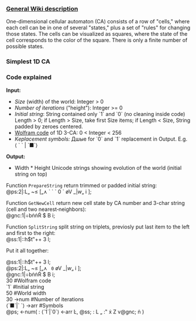 ### [General Wiki description](https://en.wikipedia.org/wiki/Cellular_automaton)  
One-dimensional cellular automaton (CA) consists of a row of "cells," 
where each cell can be in one of several "states," plus a set of "rules" for changing those states. 
The cells can be visualized as squares, where the state of the cell corresponds to the color of the square. 
There is only a finite number of possible states.

### Simplest 1D CA

### Code explained
**Input:**  
- *Size* (width) of the world: Integer > 0
- *Number of iterations* ("height"): Integer >= 0
- *Initial string*: String contained only \`1\` and \`0\` (no cleaning inside code)  
Length > 0; if Length > Size, take first Size items; if Length < Size, String padded by zeroes centered.  
- [Wolfram code](https://en.wikipedia.org/wiki/Wolfram_code) of 1D 3-CA: 0 < Integer < 256  
- *Кeplacement symbols:* Дшые for \`0\` and \`1\` replacement in Output. E.g. ⟨ \` \` | \`■\`⟩   
 
**Output:**  
- Width * Height Unicode strings showing evolution of the world (initial string on top)  

Function `PrepareString` return trimmed or padded initial string:  
@ps:2|:L„ ~≤ \[„⋏ \` \`  \` 0 \` øV $\_ | w „$ i \]; 

Function `GetNewCell` return new cell state by CA number and 3-char string (cell and two nearest‐neighbors):  
@gnc:1|÷bṅṅṘ $ B i;  

Function `SplitString` split string on triplets, previosly put last item to the left and first to the right:  
 @ss:1|::h$t‟++ 3 l;

Put it all together:  

@ss:1|::h$t‟++ 3 l;  
@ps:2|:L„ ~≤ \[„⋏` ` `0` øV $\_| w „$ i \];  
@gnc:1|÷bṅṅṘ $ B i;  
30                 #Wolfram code  
\`1\`              #Initial string  
50                 #World width  
30 →num            #Number of iterations  
⟨\`■\`|\` \`⟩ →arr  #Symbols  
 @ps; ←num( : ⟨\`1\`|\`0\`⟩ ←arr Ŀ, @ss; : L „ :‟ ẋ Z v@gnc; ṅ ) 

